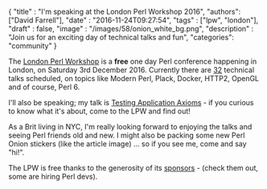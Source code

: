 
  {
    "title"  : "I'm speaking at the London Perl Workshop 2016",
    "authors": ["David Farrell"],
    "date"   : "2016-11-24T09:27:54",
    "tags"   : ["lpw", "london"],
    "draft"  : false,
    "image"  : "/images/58/onion_white_bg.png",
    "description" : "Join us for an exciting day of technical talks and fun",
    "categories": "community"
  }

The [London Perl Workshop](http://act.yapc.eu/lpw2016/) is a **free** one day Perl conference happening in London, on Saturday 3rd December 2016. Currently there are [32](http://act.yapc.eu/lpw2016/talks) technical talks scheduled, on topics like Modern Perl, Plack, Docker, HTTP2, OpenGL and of course, Perl 6.

I'll also be speaking; my talk is [Testing Application Axioms](http://act.yapc.eu/lpw2016/talk/6878) - if you curious to know what it's about, come to the LPW and find out!

As a Brit living in NYC, I'm really looking forward to enjoying the talks and seeing Perl friends old and new. I might also be packing some new Perl Onion stickers (like the article image) ... so if you see me, come and say "hi!".

The LPW is free thanks to the generosity of its [sponsors](http://act.yapc.eu/lpw2016/sponsors.html) - (check them out, some are hiring Perl devs).

